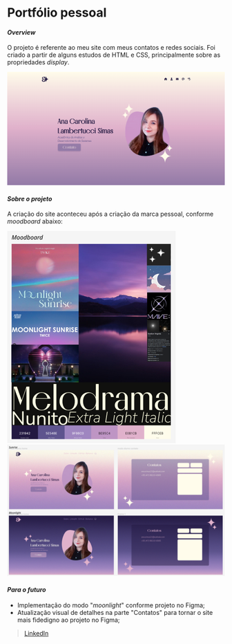 # Portfólio pessoal
#### _Overview_

O projeto é referente ao meu site com meus contatos e redes sociais. Foi criado a partir de alguns estudos de HTML e CSS, principalmente sobre as propriedades _display_. 

![Imagem](imagensReadme/tela1.png)

#### _Sobre o projeto_

A criação do site aconteceu após a criação da marca pessoal, conforme _moodboard_ abaixo:

![Moodboard](imagensReadme/moodboard.png)
![projetoFigma](imagensReadme/projetoFigma.png)

#### _Para o futuro_
- Implementação do modo "_moonlight_" conforme projeto no Figma;
- Atualização visual de detalhes na parte "Contatos" para tornar o site mais fidedigno ao projeto no Figma;

> [LinkedIn](https://www.linkedin.com/in/ana-carolina-lambertucci-simas/)